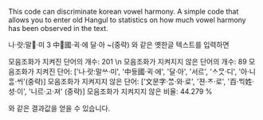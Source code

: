 This code can discriminate korean vowel harmony. A simple code that allows you to enter old Hangul to statistics on how much vowel harmony has been observed in the text.

나·랏:말·미 3 中國·귁·에 달·아 ~(중략) 와 같은 옛한글 텍스트를 입력하면 

모음조화가 지켜진 단어의 개수: 201 \n
모음조화가 지켜지지 않은 단어의 개수: 89
모음조화가 지켜진 단어: ['나·랏:말ᄊᆞ·미', '中듀ᇰ國·귁·에', '달·아', '서르', 'ᄉᆞᄆᆞᆺ·디', '아·니ᄒᆞᆯ·ᄊᆡ'(중략)]
모음조화가 지켜지지 않은 단어: ['文문字·ᄍᆞᆼ·와·로', '젼·ᄎᆞ·로', '百·ᄇᆡᆨ姓·셔ᇰ·이', '니르·고·져' (중략)]
모음조화가 지켜지지 않은 비율: 44.279 %

와 같은 결과값을 얻을 수 있습니다.

